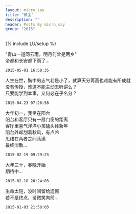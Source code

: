 ```yaml
---
layout: micro_say
title: "微尘"
description: ""
header: Posts By micro_say
group: "2015"
---
```

{% include LU/setup %} 

"青山一道同云雨，明月何曾是两乡"  
帝都和长安都下雨了...

	2015-05-01 16:58:35

人生在世，胸中的志气若是小了，就算天分再高也难能有所成就  
没有传授，难道不能主动去听讲么？  
只要能学到本事，又何必在乎名分？  

	2015-04-23 07:26:58

大年初一，我坐在阳台  
阳台和客厅只有一扇门窗的距离  
客厅里喜气洋洋小孩磕头拜新年  
阳台外却刮着秋风，有点冷  
思绪在两者之间荡漾  
最终消散...  

	2015-02-19 09:29:23

大年三十，春晚开始   
期待中...

	2015-02-18 20:24:03


生命太短，没时间留给遗憾  
若不是终点，请微笑向前...  

	2015-01-03 21:58:03

